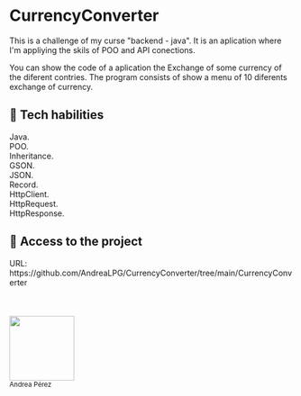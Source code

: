 # CurrencyConverter
This is a challenge of my curse "backend - java". It is an aplication where I'm appliying the skils of POO and API conections. 

You can show the code of a aplication the Exchange of some currency of the diferent contries. 
The program consists of show a menu of 10 diferents exchange of currency.

<h2> 🔐 Tech habilities</h2> 
Java.<br>
POO.<br>
Inheritance.<br>
GSON.<br>
JSON.<br>
Record.<br>
HttpClient.<br>
HttpRequest.<br>
HttpResponse.<br>


<h2> 📂 Access to the project </h2>
URL: https://github.com/AndreaLPG/CurrencyConverter/tree/main/CurrencyConverter <br>
<br>
<br>
<br>
<img src="https://github.com/AndreaLPG" width=115><br><sub>Andrea Pérez</sub>
